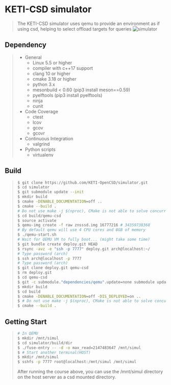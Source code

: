 # KETI-CSD simulator
> The KETI-CSD simulator uses qemu to provide an environment as if using csd, helping to select offload targets for queries
> ![simulator](https://user-images.githubusercontent.com/58501215/179137256-c190a97c-3412-4f3f-85d6-77e691448876.png)
## Dependency
> + General
>   + Linux 5.5 or higher
>   + compiler with c++17 support
>   + clang 10 or higher
>   + cmake 3.18 or higher
>   + python 3.x
>   + mesonbuild < 0.60 (pip3 install meson==0.59)
>   + pyelftools (pip3 install pyelftools)
>   + ninja
>   + cunit
> + Code Coverage
>   + ctest
>   + lcov
>   + gcov
>   + gcovr
> + Continuous Integration
>   + valgrind
> + Python scripts
>   + virtualenv
## Build
> ```bash
> $ git clone https://github.com/KETI-OpenCSD/simulator.git
> $ cd simulator
> $ git submodule update --init
> $ mkdir build
> $ cmake -DENABLE_DOCUMENTATION=off ..
> $ cmake --build .
> # Do not use make -j $(nproc), CMake is not able to solve concurrent dependency chain
> $ cd build/qemu-csd
> $ source activate
> $ qemu-img create -f raw znsssd.img 16777216 # 34359738368
> # By default qemu will use 4 CPU cores and 8GB of memory
> $ ./qemu-start.sh
> # Wait for QEMU VM to fully boot... (might take some time)
> $ git bundle create deploy.git HEAD
> $ rsync -avz -e "ssh -p 7777" deploy.git arch@localhost:~/
> # Type password (arch)
> $ ssh arch@localhost -p 7777
> # Type password (arch)
> $ git clone deploy.git qemu-csd
> $ rm deploy.git
> $ cd qemu-csd
> $ git -c submodule."dependencies/qemu".update=none submodule update --init
> $ mkdir build
> $ cd build
> $ cmake -DENABLE_DOCUMENTATION=off -DIS_DEPLOYED=on ..
> $ # Do not use make -j $(nproc), CMake is not able to solve concurrent dependency chain
> $ cmake --build .
> ```
## Getting Start
> ```bash
> # In QEMU
> $ mkdir /mnt/simul
> $ cd simulator/build/dir
> $ ./fuse-entry -- -d -o max_read=2147483647 /mnt/simul
> $ # Start another terminal(HOST) 
> $ mkdir /mnt/simul
> $ sshfs -p 7777 root@localhost:/mnt/simul /mnt/simul
> ```
> After running the course above, you can use the /mnt/simul directory on the host server as a csd mounted directory.

